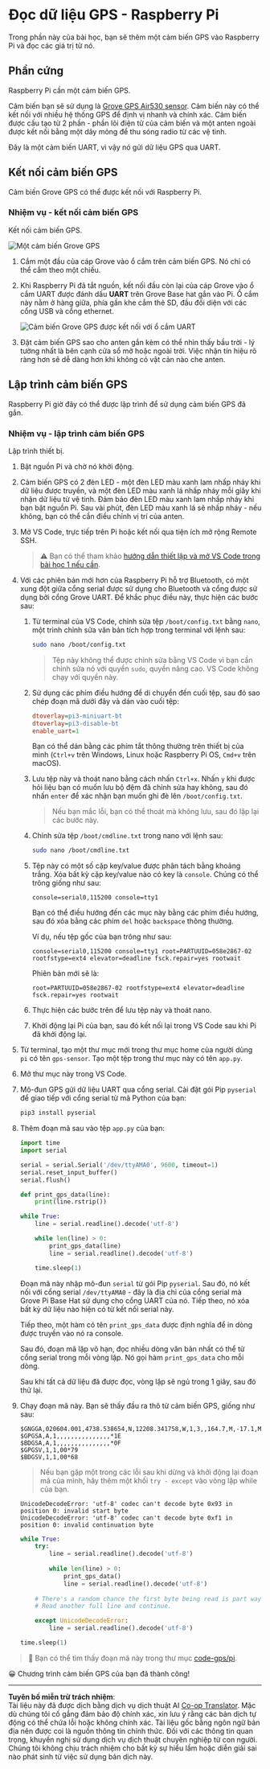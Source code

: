 <!--
CO_OP_TRANSLATOR_METADATA:
{
  "original_hash": "3b2448c7ab4e9673e77e35a50c5e350d",
  "translation_date": "2025-08-27T23:46:14+00:00",
  "source_file": "3-transport/lessons/1-location-tracking/pi-gps-sensor.md",
  "language_code": "vi"
}
-->
# Đọc dữ liệu GPS - Raspberry Pi

Trong phần này của bài học, bạn sẽ thêm một cảm biến GPS vào Raspberry Pi và đọc các giá trị từ nó.

## Phần cứng

Raspberry Pi cần một cảm biến GPS.

Cảm biến bạn sẽ sử dụng là [Grove GPS Air530 sensor](https://www.seeedstudio.com/Grove-GPS-Air530-p-4584.html). Cảm biến này có thể kết nối với nhiều hệ thống GPS để định vị nhanh và chính xác. Cảm biến được cấu tạo từ 2 phần - phần lõi điện tử của cảm biến và một anten ngoài được kết nối bằng một dây mỏng để thu sóng radio từ các vệ tinh.

Đây là một cảm biến UART, vì vậy nó gửi dữ liệu GPS qua UART.

## Kết nối cảm biến GPS

Cảm biến Grove GPS có thể được kết nối với Raspberry Pi.

### Nhiệm vụ - kết nối cảm biến GPS

Kết nối cảm biến GPS.

![Một cảm biến Grove GPS](../../../../../translated_images/grove-gps-sensor.247943bf69b03f0d1820ef6ed10c587f9b650e8db55b936851c92412180bd3e2.vi.png)

1. Cắm một đầu của cáp Grove vào ổ cắm trên cảm biến GPS. Nó chỉ có thể cắm theo một chiều.

1. Khi Raspberry Pi đã tắt nguồn, kết nối đầu còn lại của cáp Grove vào ổ cắm UART được đánh dấu **UART** trên Grove Base hat gắn vào Pi. Ổ cắm này nằm ở hàng giữa, phía gần khe cắm thẻ SD, đầu đối diện với các cổng USB và cổng ethernet.

    ![Cảm biến Grove GPS được kết nối với ổ cắm UART](../../../../../translated_images/pi-gps-sensor.1f99ee2b2f6528915047ec78967bd362e0e4ee0ed594368a3837b9cf9cdaca64.vi.png)

1. Đặt cảm biến GPS sao cho anten gắn kèm có thể nhìn thấy bầu trời - lý tưởng nhất là bên cạnh cửa sổ mở hoặc ngoài trời. Việc nhận tín hiệu rõ ràng hơn sẽ dễ dàng hơn khi không có vật cản nào che anten.

## Lập trình cảm biến GPS

Raspberry Pi giờ đây có thể được lập trình để sử dụng cảm biến GPS đã gắn.

### Nhiệm vụ - lập trình cảm biến GPS

Lập trình thiết bị.

1. Bật nguồn Pi và chờ nó khởi động.

1. Cảm biến GPS có 2 đèn LED - một đèn LED màu xanh lam nhấp nháy khi dữ liệu được truyền, và một đèn LED màu xanh lá nhấp nháy mỗi giây khi nhận dữ liệu từ vệ tinh. Đảm bảo đèn LED màu xanh lam nhấp nháy khi bạn bật nguồn Pi. Sau vài phút, đèn LED màu xanh lá sẽ nhấp nháy - nếu không, bạn có thể cần điều chỉnh vị trí của anten.

1. Mở VS Code, trực tiếp trên Pi hoặc kết nối qua tiện ích mở rộng Remote SSH.

    > ⚠️ Bạn có thể tham khảo [hướng dẫn thiết lập và mở VS Code trong bài học 1 nếu cần](../../../1-getting-started/lessons/1-introduction-to-iot/pi.md).

1. Với các phiên bản mới hơn của Raspberry Pi hỗ trợ Bluetooth, có một xung đột giữa cổng serial được sử dụng cho Bluetooth và cổng được sử dụng bởi cổng Grove UART. Để khắc phục điều này, thực hiện các bước sau:

    1. Từ terminal của VS Code, chỉnh sửa tệp `/boot/config.txt` bằng `nano`, một trình chỉnh sửa văn bản tích hợp trong terminal với lệnh sau:

        ```sh
        sudo nano /boot/config.txt
        ```

        > Tệp này không thể được chỉnh sửa bằng VS Code vì bạn cần chỉnh sửa nó với quyền `sudo`, quyền nâng cao. VS Code không chạy với quyền này.

    1. Sử dụng các phím điều hướng để di chuyển đến cuối tệp, sau đó sao chép đoạn mã dưới đây và dán vào cuối tệp:

        ```ini
        dtoverlay=pi3-miniuart-bt
        dtoverlay=pi3-disable-bt
        enable_uart=1
        ```

        Bạn có thể dán bằng các phím tắt thông thường trên thiết bị của mình (`Ctrl+v` trên Windows, Linux hoặc Raspberry Pi OS, `Cmd+v` trên macOS).

    1. Lưu tệp này và thoát nano bằng cách nhấn `Ctrl+x`. Nhấn `y` khi được hỏi liệu bạn có muốn lưu bộ đệm đã chỉnh sửa hay không, sau đó nhấn `enter` để xác nhận bạn muốn ghi đè lên `/boot/config.txt`.

        > Nếu bạn mắc lỗi, bạn có thể thoát mà không lưu, sau đó lặp lại các bước này.

    1. Chỉnh sửa tệp `/boot/cmdline.txt` trong nano với lệnh sau:

        ```sh
        sudo nano /boot/cmdline.txt
        ```

    1. Tệp này có một số cặp key/value được phân tách bằng khoảng trắng. Xóa bất kỳ cặp key/value nào có key là `console`. Chúng có thể trông giống như sau:

        ```output
        console=serial0,115200 console=tty1 
        ```

        Bạn có thể điều hướng đến các mục này bằng các phím điều hướng, sau đó xóa bằng các phím `del` hoặc `backspace` thông thường.

        Ví dụ, nếu tệp gốc của bạn trông như sau:

        ```output
        console=serial0,115200 console=tty1 root=PARTUUID=058e2867-02 rootfstype=ext4 elevator=deadline fsck.repair=yes rootwait
        ```

        Phiên bản mới sẽ là:

        ```output
        root=PARTUUID=058e2867-02 rootfstype=ext4 elevator=deadline fsck.repair=yes rootwait
        ```

    1. Thực hiện các bước trên để lưu tệp này và thoát nano.

    1. Khởi động lại Pi của bạn, sau đó kết nối lại trong VS Code sau khi Pi đã khởi động lại.

1. Từ terminal, tạo một thư mục mới trong thư mục home của người dùng `pi` có tên `gps-sensor`. Tạo một tệp trong thư mục này có tên `app.py`.

1. Mở thư mục này trong VS Code.

1. Mô-đun GPS gửi dữ liệu UART qua cổng serial. Cài đặt gói Pip `pyserial` để giao tiếp với cổng serial từ mã Python của bạn:

    ```sh
    pip3 install pyserial
    ```

1. Thêm đoạn mã sau vào tệp `app.py` của bạn:

    ```python
    import time
    import serial
    
    serial = serial.Serial('/dev/ttyAMA0', 9600, timeout=1)
    serial.reset_input_buffer()
    serial.flush()
    
    def print_gps_data(line):
        print(line.rstrip())
    
    while True:
        line = serial.readline().decode('utf-8')
    
        while len(line) > 0:
            print_gps_data(line)
            line = serial.readline().decode('utf-8')
    
        time.sleep(1)
    ```

    Đoạn mã này nhập mô-đun `serial` từ gói Pip `pyserial`. Sau đó, nó kết nối với cổng serial `/dev/ttyAMA0` - đây là địa chỉ của cổng serial mà Grove Pi Base Hat sử dụng cho cổng UART của nó. Tiếp theo, nó xóa bất kỳ dữ liệu nào hiện có từ kết nối serial này.

    Tiếp theo, một hàm có tên `print_gps_data` được định nghĩa để in dòng được truyền vào nó ra console.

    Sau đó, đoạn mã lặp vô hạn, đọc nhiều dòng văn bản nhất có thể từ cổng serial trong mỗi vòng lặp. Nó gọi hàm `print_gps_data` cho mỗi dòng.

    Sau khi tất cả dữ liệu đã được đọc, vòng lặp sẽ ngủ trong 1 giây, sau đó thử lại.

1. Chạy đoạn mã này. Bạn sẽ thấy đầu ra thô từ cảm biến GPS, giống như sau:

    ```output
    $GNGGA,020604.001,4738.538654,N,12208.341758,W,1,3,,164.7,M,-17.1,M,,*67
    $GPGSA,A,1,,,,,,,,,,,,,,,*1E
    $BDGSA,A,1,,,,,,,,,,,,,,,*0F
    $GPGSV,1,1,00*79
    $BDGSV,1,1,00*68
    ```

    > Nếu bạn gặp một trong các lỗi sau khi dừng và khởi động lại đoạn mã của mình, hãy thêm một khối `try - except` vào vòng lặp while của bạn.

      ```output
      UnicodeDecodeError: 'utf-8' codec can't decode byte 0x93 in position 0: invalid start byte
      UnicodeDecodeError: 'utf-8' codec can't decode byte 0xf1 in position 0: invalid continuation byte
      ```

    ```python
    while True:
        try:
            line = serial.readline().decode('utf-8')
              
            while len(line) > 0:
                print_gps_data()
                line = serial.readline().decode('utf-8')
      
        # There's a random chance the first byte being read is part way through a character.
        # Read another full line and continue.

        except UnicodeDecodeError:
            line = serial.readline().decode('utf-8')

    time.sleep(1)
    ```

> 💁 Bạn có thể tìm thấy đoạn mã này trong thư mục [code-gps/pi](../../../../../3-transport/lessons/1-location-tracking/code-gps/pi).

😀 Chương trình cảm biến GPS của bạn đã thành công!

---

**Tuyên bố miễn trừ trách nhiệm**:  
Tài liệu này đã được dịch bằng dịch vụ dịch thuật AI [Co-op Translator](https://github.com/Azure/co-op-translator). Mặc dù chúng tôi cố gắng đảm bảo độ chính xác, xin lưu ý rằng các bản dịch tự động có thể chứa lỗi hoặc không chính xác. Tài liệu gốc bằng ngôn ngữ bản địa nên được coi là nguồn thông tin chính thức. Đối với các thông tin quan trọng, khuyến nghị sử dụng dịch vụ dịch thuật chuyên nghiệp từ con người. Chúng tôi không chịu trách nhiệm cho bất kỳ sự hiểu lầm hoặc diễn giải sai nào phát sinh từ việc sử dụng bản dịch này.